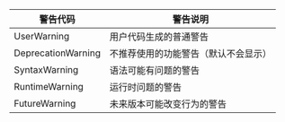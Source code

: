 | 警告代码               | 警告说明               |
|--------------------|--------------------|
| UserWarning        | 用户代码生成的普通警告        |
| DeprecationWarning | 不推荐使用的功能警告（默认不会显示） |
| SyntaxWarning      | 语法可能有问题的警告         |
| RuntimeWarning     | 运行时问题的警告           |
| FutureWarning      | 未来版本可能改变行为的警告      |
